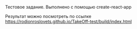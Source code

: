 Тестовое задание. Выполнено с помощью create-react-app

Результат можно посмотреть по ссылке https://rodionroslovets.github.io/TakeOff-test/build/index.html
